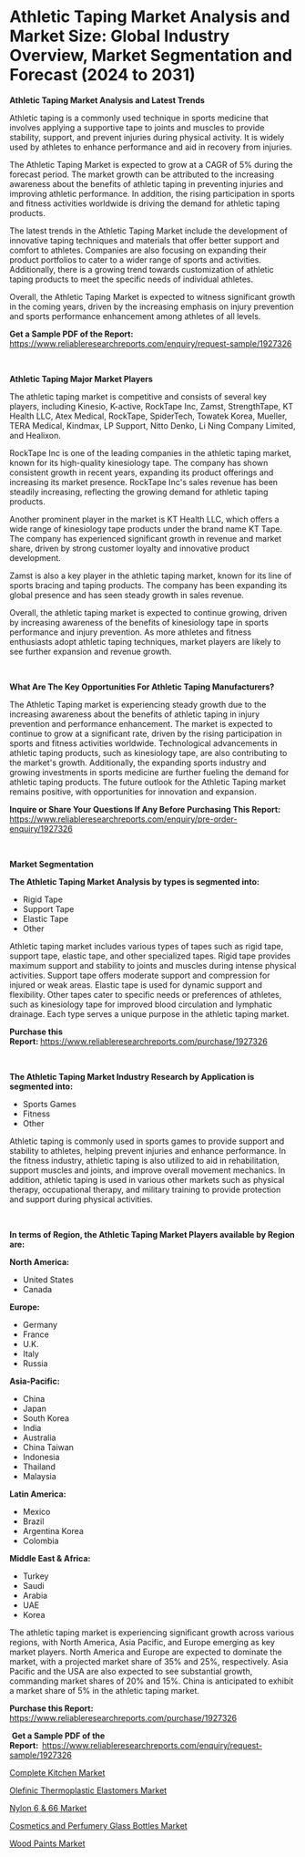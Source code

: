 <p><h1>Athletic Taping Market Analysis and Market Size: Global Industry Overview, Market Segmentation and Forecast (2024 to 2031)</h1></p><p><strong>Athletic Taping Market Analysis and Latest Trends</strong></p>
<p><p>Athletic taping is a commonly used technique in sports medicine that involves applying a supportive tape to joints and muscles to provide stability, support, and prevent injuries during physical activity. It is widely used by athletes to enhance performance and aid in recovery from injuries.</p><p>The Athletic Taping Market is expected to grow at a CAGR of 5% during the forecast period. The market growth can be attributed to the increasing awareness about the benefits of athletic taping in preventing injuries and improving athletic performance. In addition, the rising participation in sports and fitness activities worldwide is driving the demand for athletic taping products.</p><p>The latest trends in the Athletic Taping Market include the development of innovative taping techniques and materials that offer better support and comfort to athletes. Companies are also focusing on expanding their product portfolios to cater to a wider range of sports and activities. Additionally, there is a growing trend towards customization of athletic taping products to meet the specific needs of individual athletes.</p><p>Overall, the Athletic Taping Market is expected to witness significant growth in the coming years, driven by the increasing emphasis on injury prevention and sports performance enhancement among athletes of all levels.</p></p>
<p><strong>Get a Sample PDF of the Report:&nbsp;</strong> <a href="https://www.reliableresearchreports.com/enquiry/request-sample/1927326">https://www.reliableresearchreports.com/enquiry/request-sample/1927326</a></p>
<p>&nbsp;</p>
<p><strong>Athletic Taping Major Market Players</strong></p>
<p><p>The athletic taping market is competitive and consists of several key players, including Kinesio, K-active, RockTape Inc, Zamst, StrengthTape, KT Health LLC, Atex Medical, RockTape, SpiderTech, Towatek Korea, Mueller, TERA Medical, Kindmax, LP Support, Nitto Denko, Li Ning Company Limited, and Healixon. </p><p>RockTape Inc is one of the leading companies in the athletic taping market, known for its high-quality kinesiology tape. The company has shown consistent growth in recent years, expanding its product offerings and increasing its market presence. RockTape Inc's sales revenue has been steadily increasing, reflecting the growing demand for athletic taping products.</p><p>Another prominent player in the market is KT Health LLC, which offers a wide range of kinesiology tape products under the brand name KT Tape. The company has experienced significant growth in revenue and market share, driven by strong customer loyalty and innovative product development.</p><p>Zamst is also a key player in the athletic taping market, known for its line of sports bracing and taping products. The company has been expanding its global presence and has seen steady growth in sales revenue.</p><p>Overall, the athletic taping market is expected to continue growing, driven by increasing awareness of the benefits of kinesiology tape in sports performance and injury prevention. As more athletes and fitness enthusiasts adopt athletic taping techniques, market players are likely to see further expansion and revenue growth.</p></p>
<p>&nbsp;</p>
<p><strong>What Are The Key Opportunities For Athletic Taping Manufacturers?</strong></p>
<p><p>The Athletic Taping market is experiencing steady growth due to the increasing awareness about the benefits of athletic taping in injury prevention and performance enhancement. The market is expected to continue to grow at a significant rate, driven by the rising participation in sports and fitness activities worldwide. Technological advancements in athletic taping products, such as kinesiology tape, are also contributing to the market's growth. Additionally, the expanding sports industry and growing investments in sports medicine are further fueling the demand for athletic taping products. The future outlook for the Athletic Taping market remains positive, with opportunities for innovation and expansion.</p></p>
<p><strong>Inquire or Share Your Questions If Any Before Purchasing This Report:</strong> <a href="https://www.reliableresearchreports.com/enquiry/pre-order-enquiry/1927326">https://www.reliableresearchreports.com/enquiry/pre-order-enquiry/1927326</a></p>
<p>&nbsp;</p>
<p><strong>Market Segmentation</strong></p>
<p><strong>The Athletic Taping Market Analysis by types is segmented into:</strong></p>
<p><ul><li>Rigid Tape</li><li>Support Tape</li><li>Elastic Tape</li><li>Other</li></ul></p>
<p><p>Athletic taping market includes various types of tapes such as rigid tape, support tape, elastic tape, and other specialized tapes. Rigid tape provides maximum support and stability to joints and muscles during intense physical activities. Support tape offers moderate support and compression for injured or weak areas. Elastic tape is used for dynamic support and flexibility. Other tapes cater to specific needs or preferences of athletes, such as kinesiology tape for improved blood circulation and lymphatic drainage. Each type serves a unique purpose in the athletic taping market.</p></p>
<p><strong>Purchase this Report:&nbsp;</strong><a href="https://www.reliableresearchreports.com/purchase/1927326">https://www.reliableresearchreports.com/purchase/1927326</a></p>
<p>&nbsp;</p>
<p><strong>The Athletic Taping Market Industry Research by Application is segmented into:</strong></p>
<p><ul><li>Sports Games</li><li>Fitness</li><li>Other</li></ul></p>
<p><p>Athletic taping is commonly used in sports games to provide support and stability to athletes, helping prevent injuries and enhance performance. In the fitness industry, athletic taping is also utilized to aid in rehabilitation, support muscles and joints, and improve overall movement mechanics. In addition, athletic taping is used in various other markets such as physical therapy, occupational therapy, and military training to provide protection and support during physical activities.</p></p>
<p>&nbsp;</p>
<p><strong>In terms of Region, the Athletic Taping Market Players available by Region are:</strong></p>
<p>
    <p> <strong> North America: </strong>
        <ul>
            <li>United States</li>
            <li>Canada</li>
        </ul>
        </p> 
    <p> <strong> Europe: </strong>
        <ul>
            <li>Germany</li>
            <li>France</li>
            <li>U.K.</li>
            <li>Italy</li>
            <li>Russia</li>
        </ul>
        </p> 
    <p> <strong> Asia-Pacific: </strong>
        <ul>
            <li>China</li>
            <li>Japan</li>
            <li>South Korea</li>
            <li>India</li>
            <li>Australia</li>
            <li>China Taiwan</li>
            <li>Indonesia</li>
            <li>Thailand</li>
            <li>Malaysia</li>
        </ul>
        </p> 
    <p> <strong> Latin America: </strong>
        <ul>
            <li>Mexico</li>
            <li>Brazil</li>
            <li>Argentina Korea</li>
            <li>Colombia</li>
        </ul>
        </p> 
    <p> <strong> Middle East & Africa: </strong>
        <ul>
            <li>Turkey</li>
            <li>Saudi</li>
            <li>Arabia</li>
            <li>UAE</li>
            <li>Korea</li>
        </ul>
    </p>
    </p>
<p><p>The athletic taping market is experiencing significant growth across various regions, with North America, Asia Pacific, and Europe emerging as key market players. North America and Europe are expected to dominate the market, with a projected market share of 35% and 25%, respectively. Asia Pacific and the USA are also expected to see substantial growth, commanding market shares of 20% and 15%. China is anticipated to exhibit a market share of 5% in the athletic taping market.</p></p>
<p><strong>Purchase this Report: </strong><a href="https://www.reliableresearchreports.com/purchase/1927326">https://www.reliableresearchreports.com/purchase/1927326</a></p>
<p>&nbsp;<strong>Get a Sample PDF of the Report:&nbsp;&nbsp;</strong><a href="https://www.reliableresearchreports.com/enquiry/request-sample/1927326">https://www.reliableresearchreports.com/enquiry/request-sample/1927326</a></p>
<p><strong></strong></p>
<p><p><a href="https://view.publitas.com/reportprime-1/complete-kitchen-market-size-growth-and-forecast-from-2024-2031/">Complete Kitchen Market</a></p><p><a href="https://eight-handstand-8fb.notion.site/Olefinic-Thermoplastic-Elastomers-Market-Centers-on-Aspects-such-as-Market-Growth-Market-Share-Mar-250d5aa98931454999417b190e8bbbd7">Olefinic Thermoplastic Elastomers Market</a></p><p><a href="https://simplistic-meeting-7ee.notion.site/Nylon-6-66-Market-Offers-Provide-Insightful-Data-for-the-Time-Period-from-2024-to-2031-and-also-Pr-3c2add025fde42a3880bba285362afc7">Nylon 6 & 66 Market</a></p><p><a href="https://skillful-vermicelli-b89.notion.site/Cosmetics-and-Perfumery-Glass-Bottles-Market-Provides-a-Comprehensive-Analysis-Including-a-Macro-Ove-e99c2d84e81a4005905d30ea0a627d65">Cosmetics and Perfumery Glass Bottles Market</a></p><p><a href="https://view.publitas.com/reportprime-1/wood-paints-market-furnish-information-about-market-size-market-share-market-dynamics-and-projections-spanning-from-2024-to-2031/">Wood Paints Market</a></p></p>